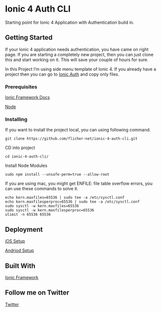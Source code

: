 # Ionic 4 Auth CLI

Starting point for Ionic 4 Application with Authentication build in.

## Getting Started

If your Ionic 4 application needs authentication, you have came on right page. If you are starting a completely new project, then you can just clone this and start working on it. This will save your couple of hours for sure.

In this Project I’m using side menu template of Ionic 4. If you already have a project then you can go to [Ionic Auth](https://github.com/flicher-net/ionic-4-auth) and copy only files.


### Prerequisites

[Ionic Framework Docs](https://ionicframework.com/docs/)

[Node](https://nodejs.org/)

### Installing

If you want to install the project local, you can using following command.

```
git clone https://github.com/flicher-net/ionic-4-auth-cli.git
```

CD into project

```
cd ionic-4-auth-cli/
```

Install Node Modules

```
sudo npm install --unsafe-perm=true --allow-root
```

If you are using mac, you might get ENFILE: file table overflow errors, you can use these commands to solve it.

```
echo kern.maxfiles=65536 | sudo tee -a /etc/sysctl.conf
echo kern.maxfilesperproc=65536 | sudo tee -a /etc/sysctl.conf
sudo sysctl -w kern.maxfiles=65536
sudo sysctl -w kern.maxfilesperproc=65536
ulimit -n 65536 65536    
```

## Deployment

[iOS Setup](https://ionicframework.com/docs/installation/ios)

[Andriod Setup](https://ionicframework.com/docs/installation/android)

## Built With

[Ionic Framework](https://ionicframework.com/)

## Follow me on Twitter

[Twitter](https://twitter.com/_varunverma)
